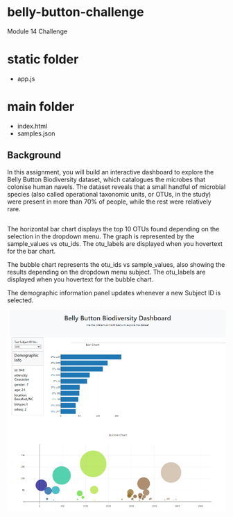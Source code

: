 # belly-button-challenge
Module 14 Challenge 

# static folder
- app.js

# main folder
- index.html
- samples.json

## Background
In this assignment, you will build an interactive dashboard to explore the Belly Button Biodiversity dataset, which catalogues the microbes that colonise human navels.
The dataset reveals that a small handful of microbial species (also called operational taxonomic units, or OTUs, in the study) were present in more than 70% of people, while the rest were relatively rare.

##
The horizontal bar chart displays the top 10 OTUs found depending on the selection in the dropdown menu. The graph is represented by the sample_values vs otu_ids.
The otu_labels are displayed when you hovertext for the bar chart.

The bubble chart represents the otu_ids vs sample_values, also showing the results depending on the dropdown menu subject.
The otu_labels are displayed when you hovertext for the bubble chart.

The demographic information panel updates whenever a new Subject ID is selected.

![Screenshot 1](https://github.com/MaliniSintre/belly-button-challenge/blob/main/Screenshot_bar%20and%20bubble%20chart.png)
